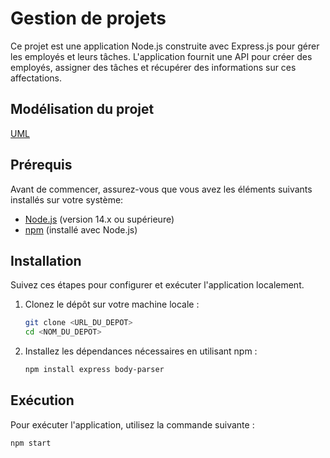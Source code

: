 # Gestion de projets

Ce projet est une application Node.js construite avec Express.js pour gérer les employés et leurs tâches. L'application fournit une API pour créer des employés, assigner des tâches et récupérer des informations sur ces affectations.

## Modélisation du projet

[UML](./assets/images/Uml-modele.png)

## Prérequis

Avant de commencer, assurez-vous que vous avez les éléments suivants installés sur votre système:

- [Node.js](https://nodejs.org/) (version 14.x ou supérieure)
- [npm](https://www.npmjs.com/) (installé avec Node.js)

## Installation

Suivez ces étapes pour configurer et exécuter l'application localement.

1. Clonez le dépôt sur votre machine locale :

   ```bash
   git clone <URL_DU_DEPOT>
   cd <NOM_DU_DEPOT>
   ```

2. Installez les dépendances nécessaires en utilisant npm :

   ```bash
   npm install express body-parser
   ```

## Exécution

Pour exécuter l'application, utilisez la commande suivante :

```bash
npm start
```

